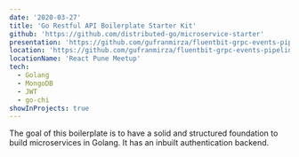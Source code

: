 ```yaml
---
date: '2020-03-27'
title: 'Go Restful API Boilerplate Starter Kit'
github: 'https://github.com/distributed-go/microservice-starter'
presentation: 'https://github.com/gufranmirza/fluentbit-grpc-events-pipeline'
location: 'https://github.com/gufranmirza/fluentbit-grpc-events-pipeline'
locationName: 'React Pune Meetup'
tech:
  - Golang
  - MongoDB
  - JWT
  - go-chi
showInProjects: true
---
```


The goal of this boilerplate is to have a solid and structured foundation to build microservices in Golang.
It has an inbuilt authentication backend.
